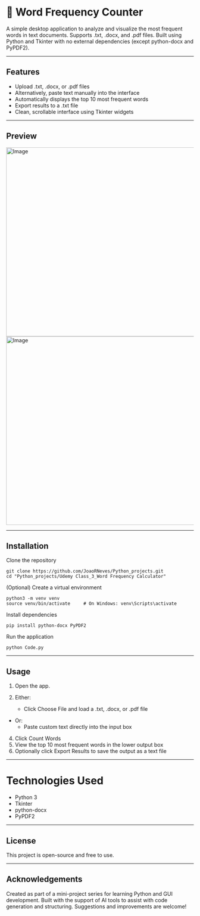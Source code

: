 # 📝 Word Frequency Counter

A simple desktop application to analyze and visualize the most frequent words in text documents. Supports .txt, .docx, and .pdf files. Built using Python and Tkinter with no external dependencies (except python-docx and PyPDF2).

---

## Features

- Upload .txt, .docx, or .pdf files
- Alternatively, paste text manually into the interface
- Automatically displays the top 10 most frequent words
- Export results to a .txt file
- Clean, scrollable interface using Tkinter widgets

---

## Preview
<img width="507" alt="Image" src="https://github.com/user-attachments/assets/7fe1e7df-1794-47d7-8536-ff3bb3c521c3" />

<img width="506" alt="Image" src="https://github.com/user-attachments/assets/779930c9-1537-462e-84ab-8343bce1c07b" />

---

## Installation

Clone the repository
```
git clone https://github.com/JoaoRNeves/Python_projects.git
cd "Python_projects/Udemy Class_3_Word Frequency Calculator"
```
(Optional) Create a virtual environment
```
python3 -m venv venv
source venv/bin/activate     # On Windows: venv\Scripts\activate
```
Install dependencies
```
pip install python-docx PyPDF2
```
Run the application
```
python Code.py
```

---

## Usage

1. Open the app.
2. Either:
   
    * Click Choose File and load a .txt, .docx, or .pdf file
* Or:
    * Paste custom text directly into the input box
4. Click Count Words
5. View the top 10 most frequent words in the lower output box
6. Optionally click Export Results to save the output as a text file

---

# Technologies Used
* Python 3
* Tkinter
* python-docx
* PyPDF2

---

## License

This project is open-source and free to use.

---

## Acknowledgements

Created as part of a mini-project series for learning Python and GUI development.
Built with the support of AI tools to assist with code generation and structuring.
Suggestions and improvements are welcome!
